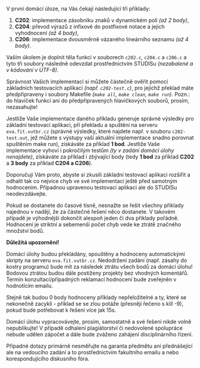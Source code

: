 V první domácí úloze, na Vás čekají následující tři příklady:

1. **C202**: implementace zásobníku znaků v dynamickém poli *(až 2 body)*,
2. **C204**: převod výrazů z infixové do postfixové notace a jejich
vyhodnocení *(až 4 body)*,
3. **C206**: implementace dvousměrně vázaného lineárního seznamu *(až 4 body)*.

Vaším úkolem je doplnit těla funkcí v souborech `c202.c`, `c204.c` a `c206.c` a
tyto tři soubory následně odevzdat prostřednictvím STUDISu *(nezabalené a v
kódování v UTF-8)*.

Správnost Vašich implementací si můžete částečně ověřit pomocí základních
testovacích aplikací *(např. `c202-test.c`)*, pro jejichž překlad máte
předpřipraveny i soubory Makefile *(`make all`, `make clean`, `make run`)*.
Pozn.: do hlaviček funkcí ani do předpřipravených hlavičkových souborů, prosím,
nezasahujte!

Jestliže Vaše implementace daného příkladu generuje správné výsledky pro
základní testovací aplikaci, při překladu a spuštění na serveru
`eva.fit.vutbr.cz` (správné výsledky, které najdete např. v souboru
`c202-test.out`, jež můžete s výstupy vaší aktuální implementace snadno
porovnat spuštěním make run), získáváte za příklad **1 bod**. Jestliže Vaše
implementace vyhoví i pokročilým
testům *(ty v zadání domácí úlohy nenajdete)*, získáváte za příklad i zbývající
body (tedy **1 bod** za příklad **C202** a **3 body** za příklad
**C204 a C206**).

Doporučuji Vám proto, abyste si zkusili základní testovací aplikaci rozšířit
a odhalit tak co nejvíce chyb ve své implementaci ještě před samotným
hodnocením. Případnou upravenou testovací aplikaci ale do STUDISu
neodevzdávejte.

Pokud se dostanete do časové tísně, nesnažte se řešit všechny příklady
najednou v naději, že za částečné řešení něco dostanete. V takovém případě je
výhodnější dokončit alespoň jeden či dva příklady pořádně. Hodnocení je
striktní a sebemenší počet chyb vede ke ztrátě značného množství bodů.

**Důležitá upozornění!**

Domácí úlohy budou překládány, spouštěny a hodnoceny automatickými skripty na
serveru `eva.fit.vutbr.cz`. Nedodržení zadání (např. zásahy do kostry programu)
bude mít za následek ztrátu všech bodů za domácí úlohu! Bodovou ztrátou budou
dále postiženy projekty bez vhodných komentářů. Termín konzultací/případných
reklamací hodnocení bude zveřejněn v hodnotícím emailu.

Stejně tak budou 0 body hodnoceny příklady nepřeložitelné a ty, které se
nekonečně zacyklí - příklad se se zlou potáže (přesněji řečeno s kill -9),
pokud bude potřebovat k řešení více jak 15s.

Domácí úlohu vypracovávejte, prosím, samostatně a své řešení nikde volně
nepublikujte! V případě odhalení plagiátorství či nedovolené spolupráce
nebude udělen zápočet a dále bude zváženo zahájení disciplinárního řízení.

Případné dotazy primárně nesměřujte na garanta předmětu ani přednášející ale
na vedoucího zadání a to prostřednictvím fakultního emailu a nebo
korespondujícího diskusního fóra.
